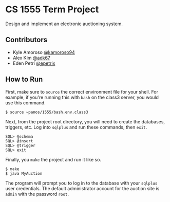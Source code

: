 # CS 1555 Term Project
Design and implement an electronic auctioning system.

## Contributors
- Kyle Amoroso [@kamoroso94](https://github.com/kamoroso94)
- Alex Kim [@adk67](https://github.com/adk67)
- Eden Petri [@epetrix](https://github.com/epetrix)

## How to Run
First, make sure to `source` the correct environment file for your shell.  For
example, if you're running this with `bash` on the class3 server, you would use
this command.
```
$ source ~panos/1555/bash.env.class3
```
Next, from the project root directory, you will need to create the databases,
triggers, etc.  Log into `sqlplus` and run these commands, then `exit`.
```
SQL> @schema
SQL> @insert
SQL> @trigger
SQL> exit
```
Finally, you `make` the project and run it like so.
```
$ make
$ java MyAuction
```
The program will prompt you to log in to the database with your `sqlplus` user
credentials. The default administrator account for the auction site is `admin`
with the password `root`.
